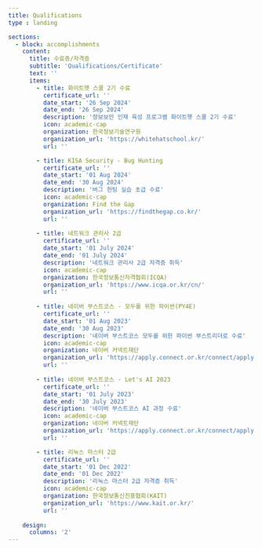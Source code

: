 ```yaml
---
title: Qualifications
type : landing

sections:
  - block: accomplishments
    content:
      title: 수료증/자격증
      subtitle: 'Qualifications/Certificate'
      text: ''
      items:
        - title: 화이트햇 스쿨 2기 수료
          certificate_url: ''
          date_start: '26 Sep 2024'
          date_end: '26 Sep 2024'
          description: '정보보안 인재 육성 프로그램 화이트햇 스쿨 2기 수료'
          icon: academic-cap
          organization: 한국정보기술연구원
          organization_url: 'https://whitehatschool.kr/'
          url: ''

        - title: KISA Security - Bug Hunting
          certificate_url: ''
          date_start: '01 Aug 2024'
          date_end: '30 Aug 2024'
          description: '버그 헌팅 실습 초급 수료'
          icon: academic-cap
          organization: Find the Gap
          organization_url: 'https://findthegap.co.kr/'
          url: ''
        
        - title: 네트워크 관리사 2급
          certificate_url: ''
          date_start: '01 July 2024'
          date_end: '01 July 2024'
          description: '네트워크 관리사 2급 자격증 취득'
          icon: academic-cap
          organization: 한국정보통신자격협회(ICQA)
          organization_url: 'https://www.icqa.or.kr/cn/'
          url: ''
        
        - title: 네이버 부스트코스 - 모두를 위한 파이썬(PY4E)
          certificate_url: ''
          date_start: '01 Aug 2023'
          date_end: '30 Aug 2023'
          description: '네이버 부스트코스 모두를 위한 파이썬 부스트리더로 수료'
          icon: academic-cap
          organization: 네이버 커넥트재단
          organization_url: 'https://apply.connect.or.kr/connect/apply'
          url: ''
        
        - title: 네이버 부스트코스 - Let's AI 2023
          certificate_url: ''
          date_start: '01 July 2023'
          date_end: '30 July 2023'
          description: '네이버 부스트코스 AI 과정 수료'
          icon: academic-cap
          organization: 네이버 커넥트재단
          organization_url: 'https://apply.connect.or.kr/connect/apply'
          url: ''

        - title: 리눅스 마스터 2급
          certificate_url: ''
          date_start: '01 Dec 2022'
          date_end: '01 Dec 2022'
          description: '리눅스 마스터 2급 자격증 취득'
          icon: academic-cap
          organization: 한국정보통신진흥협회(KAIT)
          organization_url: 'https://www.kait.or.kr/'
          url: ''
      
    design:
      columns: '2'
---
```

